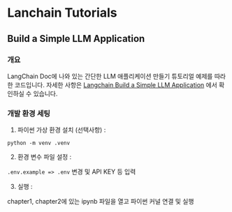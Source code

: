 # Lanchain Tutorials

## Build a Simple LLM Application

### 개요
LangChain Doc에 나와 있는 간단한 LLM 애플리케이션 만들기 튜토리얼 예제를 따라한 코드입니다. 자세한 사항은 [Langchain Build a Simple LLM Application](https://python.langchain.com/v0.2/docs/tutorials/llm_chain/) 에서 확인하실 수 있습니다.

### 개발 환경 세팅
1. 파이썬 가상 환경 설치 (선택사항) : 

  `python -m venv .venv`

2. 환경 변수 파일 설정 :

  `.env.example => .env` 변경 및 API KEY 등 입력

3. 실행 : 

  chapter1, chapter2에 있는 ipynb 파일을 열고 파이썬 커널 연결 및 실행